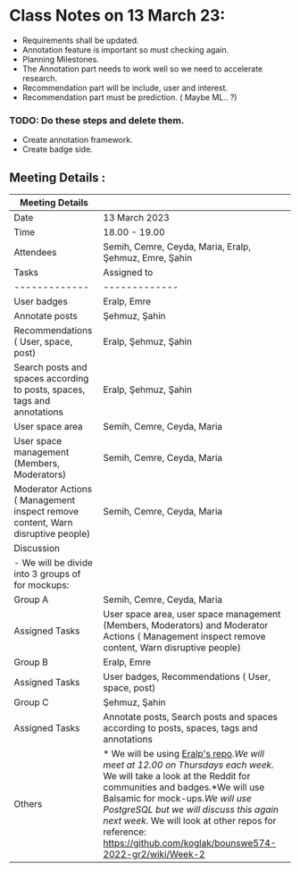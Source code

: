 # Class Notes on 13 March 23:

- Requirements shall be updated.
- Annotation feature is important so must checking again.
- Planning Milestones.
- The Annotation part needs to work well so we need to accelerate research.
- Recommendation part will be include, user and interest.
- Recommendation part must be prediction. ( Maybe ML.. ?) 


### TODO: Do these steps and delete them.

- Create annotation framework.
- Create badge side.



## Meeting Details :

| Meeting Details |   |
| ------------- | ------------- |
| Date  | 13 March 2023  |
| Time  | 18.00 - 19.00  |
| Attendees  | Semih, Cemre, Ceyda, Maria, Eralp, Şehmuz, Emre, Şahin  |
| Tasks  | Assigned to  |
| ------------- | ------------- |
| User badges  | Eralp, Emre |
| Annotate posts  | Şehmuz, Şahin |
| Recommendations ( User, space, post)  | Eralp, Şehmuz, Şahin  |
| Search posts and spaces according to posts, spaces, tags and annotations  | Eralp, Şehmuz, Şahin  |
| User space area  | Semih, Cemre, Ceyda, Maria |
| User space management (Members, Moderators)  | Semih, Cemre, Ceyda, Maria|
| Moderator Actions ( Management inspect remove content, Warn disruptive people)  | Semih, Cemre, Ceyda, Maria  |
| Discussion  |      |
| - We will be divide into 3 groups of for mockups:||
|Group A |Semih, Cemre, Ceyda, Maria|
|Assigned Tasks|User space area, user space management (Members, Moderators) and Moderator Actions ( Management inspect remove content, Warn disruptive people)|
|Group B |Eralp, Emre|
|Assigned Tasks|User badges, Recommendations ( User, space, post)|
|Group C |Şehmuz, Şahin|
|Assigned Tasks|Annotate posts, Search posts and spaces according to posts, spaces, tags and annotations|
| Others  | * We will be using [Eralp's repo](https://github.com/eralp85/SWE-573.01).*We will meet at 12.00 on Thursdays each week.* We will take a look at the Reddit for communities and badges.*We will use Balsamic for mock-ups.*We will use PostgreSQL but we will discuss this again next week.* We will look at other repos for reference: https://github.com/koglak/bounswe574-2022-gr2/wiki/Week-2   |
